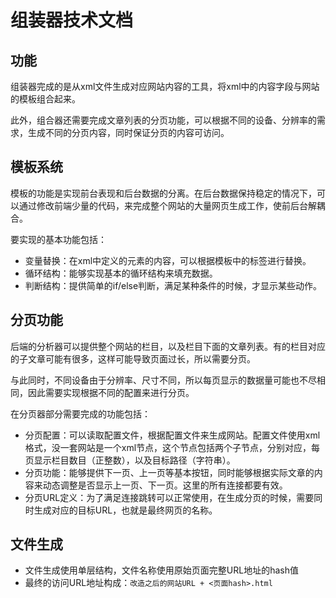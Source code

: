 # 组装器技术文档

## 功能

组装器完成的是从xml文件生成对应网站内容的工具，将xml中的内容字段与网站的模板组合起来。

此外，组合器还需要完成文章列表的分页功能，可以根据不同的设备、分辨率的需求，生成不同的分页内容，同时保证分页的内容可访问。


## 模板系统

模板的功能是实现前台表现和后台数据的分离。在后台数据保持稳定的情况下，可以通过修改前端少量的代码，来完成整个网站的大量网页生成工作，使前后台解耦合。

要实现的基本功能包括：

- 变量替换：在xml中定义的元素的内容，可以根据模板中的标签进行替换。
- 循环结构：能够实现基本的循环结构来填充数据。
- 判断结构：提供简单的if/else判断，满足某种条件的时候，才显示某些动作。


## 分页功能

后端的分析器可以提供整个网站的栏目，以及栏目下面的文章列表。有的栏目对应的子文章可能有很多，这样可能导致页面过长，所以需要分页。

与此同时，不同设备由于分辨率、尺寸不同，所以每页显示的数据量可能也不尽相同，因此需要实现根据不同的配置来进行分页。

在分页器部分需要完成的功能包括：

- 分页配置：可以读取配置文件，根据配置文件来生成网站。配置文件使用xml格式，没一套网站是一个xml节点，这个节点包括两个子节点，分别对应，每页显示栏目数目（正整数），以及目标路径（字符串）。
- 分页功能：能够提供下一页、上一页等基本按钮，同时能够根据实际文章的内容来动态调整是否显示上一页、下一页。这里的所有连接都要有效。
- 分页URL定义：为了满足连接跳转可以正常使用，在生成分页的时候，需要同时生成对应的目标URL，也就是最终网页的名称。

## 文件生成

- 文件生成使用单层结构，文件名称使用原始页面完整URL地址的hash值
- 最终的访问URL地址构成：```改造之后的网站URL + <页面hash>.html```